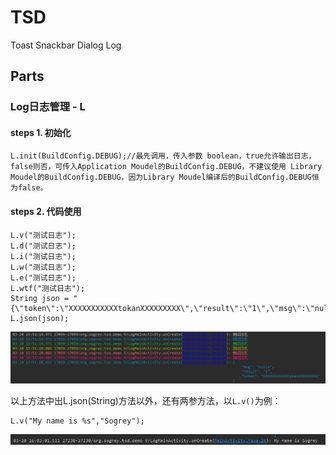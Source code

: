 # TSD
Toast Snackbar Dialog Log





## Parts

### Log日志管理 - L

#### steps 1. 初始化

	L.init(BuildConfig.DEBUG);//最先调用，传入参数 boolean，true允许输出日志，false则否，可传入Application Moudel的BuildConfig.DEBUG，不建议使用 Library Moudel的BuildConfig.DEBUG，因为Library Moudel编译后的BuildConfig.DEBUG恒为false。

#### steps 2. 代码使用

    L.v("测试日志");
    L.d("测试日志");
    L.i("测试日志");
    L.w("测试日志");
    L.e("测试日志");
    L.wtf("测试日志");
    String json = "{\"token\":\"XXXXXXXXXXXtokanXXXXXXXXX\",\"result\":\"1\",\"msg\":\"nulls\"}";
    L.json(json);

![log](https://github.com/Sogrey/TSD/blob/master/pics/log/log1.png?raw=true)

以上方法中出L.json(String)方法以外，还有两参方法，以`L.v()`为例：

    L.v("My name is %s","Sogrey");

![log](https://github.com/Sogrey/TSD/blob/master/pics/log/log2.png?raw=true)

